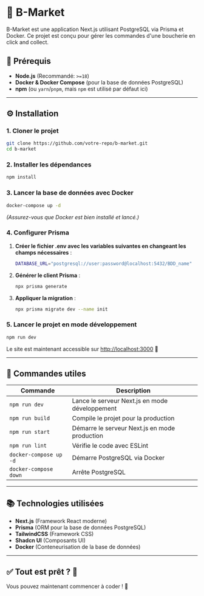 # 🏪 B-Market

B-Market est une application Next.js utilisant PostgreSQL via Prisma et Docker. Ce projet est conçu pour gérer les commandes d'une boucherie en click and collect.

## 📌 Prérequis
- **Node.js** (Recommandé: `>=18`)
- **Docker & Docker Compose** (pour la base de données PostgreSQL)
- **npm** (ou `yarn`/`pnpm`, mais `npm` est utilisé par défaut ici)

---

## ⚙️ Installation

### 1. Cloner le projet
```sh
git clone https://github.com/votre-repo/b-market.git
cd b-market
```

### 2. Installer les dépendances
```sh
npm install
```

### 3. Lancer la base de données avec Docker
```sh
docker-compose up -d
```
*(Assurez-vous que Docker est bien installé et lancé.)*

### 4. Configurer Prisma
1. **Créer le fichier .env avec les variables suivantes en changeant les champs nécessaires** :
   ```sh
   DATABASE_URL="postgresql://user:password@localhost:5432/BDD_name"
   ```
2. **Générer le client Prisma** :
   ```sh
   npx prisma generate
   ```
3. **Appliquer la migration** :
   ```sh
   npx prisma migrate dev --name init
   ```

### 5. Lancer le projet en mode développement
```sh
npm run dev
```

Le site est maintenant accessible sur [http://localhost:3000](http://localhost:3000) 🎉

---

## 🔄 Commandes utiles
| Commande | Description |
|----------|------------|
| `npm run dev` | Lance le serveur Next.js en mode développement |
| `npm run build` | Compile le projet pour la production |
| `npm run start` | Démarre le serveur Next.js en mode production |
| `npm run lint` | Vérifie le code avec ESLint |
| `docker-compose up -d` | Démarre PostgreSQL via Docker |
| `docker-compose down` | Arrête PostgreSQL |

---

## 📚 Technologies utilisées
- **Next.js** (Framework React moderne)
- **Prisma** (ORM pour la base de données PostgreSQL)
- **TailwindCSS** (Framework CSS)
- **Shadcn UI** (Composants UI)
- **Docker** (Conteneurisation de la base de données)

---

## ✅ Tout est prêt ? 🎉
Vous pouvez maintenant commencer à coder ! 🚀

